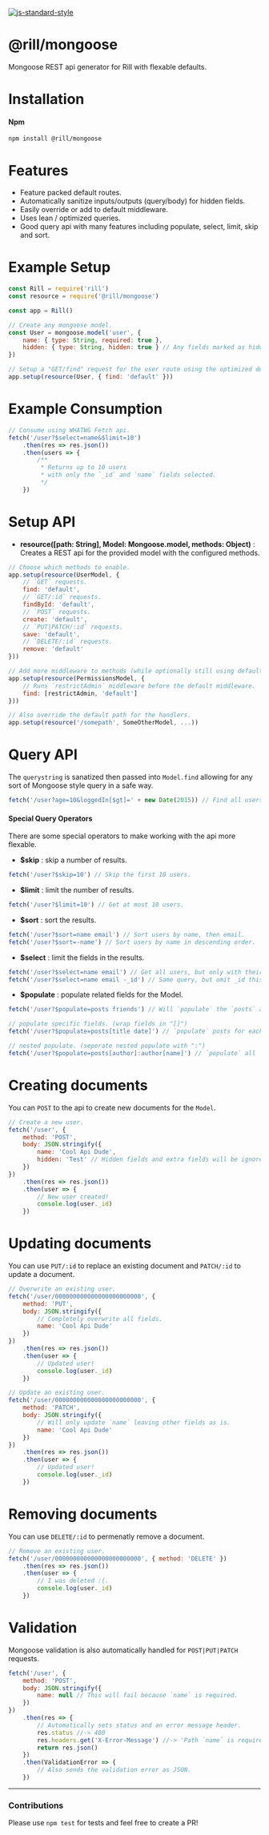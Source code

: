 [![js-standard-style](https://img.shields.io/badge/code%20style-standard-brightgreen.svg)](http://standardjs.com/)

# @rill/mongoose

Mongoose REST api generator for Rill with flexable defaults.

# Installation

#### Npm

```console
npm install @rill/mongoose
```

# Features

+ Feature packed default routes.
+ Automatically sanitize inputs/outputs (query/body) for hidden fields.
+ Easily override or add to default middleware.
+ Uses lean / optimized queries.
+ Good query api with many features including populate, select, limit, skip and sort.

# Example Setup

```js
const Rill = require('rill')
const resource = require('@rill/mongoose')

const app = Rill()

// Create any mongoose model.
const User = mongoose.model('user', {
	name: { type: String, required: true },
	hidden: { type: String, hidden: true } // Any fields marked as hidden will not be accessable through any part of the api.
})

// Setup a "GET/find" request for the user route using the optimized default middleware.
app.setup(resource(User, { find: 'default' }))
```

# Example Consumption

```js
// Consume using WHATWG Fetch api.
fetch('/user?$select=name&$limit=10')
	.then(res => res.json())
	.then(users => {
		/**
		 * Returns up to 10 users
		 * with only the `_id` and `name` fields selected.
		 */
	})
```

# Setup API

+ **resource([path: String], Model: Mongoose.model, methods: Object)** : Creates a REST api for the provided model with the configured methods.

```js
// Choose which methods to enable.
app.setup(resource(UserModel, {
	// `GET` requests.
	find: 'default',
	// `GET/:id` requests.
	findById: 'default',
	// `POST` requests.
	create: 'default',
	// `PUT|PATCH/:id` requests.
	save: 'default',
	// `DELETE/:id` requests.
	remove: 'default'
}))

// Add more middleware to methods (while optionally still using defaults).
app.setup(resource(PermissionsModel, {
	// Runs `restrictAdmin` middleware before the default middleware.
	find: [restrictAdmin, 'default']
}))

// Also override the default path for the handlers.
app.setup(resource('/somepath', SomeOtherModel, ...))
```

# Query API

The `querystring` is sanatized then passed into `Model.find` allowing for any sort of Mongoose style query in a safe way.

```js
fetch('/user?age=10&loggedIn[$gt]=' + new Date(2015)) // Find all users who are age 10 and have logged in after 2015.
```

#### Special Query Operators

There are some special operators to make working with the api more flexable.

+ **$skip** : skip a number of results.

```js
fetch('/user?$skip=10') // Skip the first 10 users.
```

+ **$limit** : limit the number of results.

```js
fetch('/user?$limit=10') // Get at most 10 users.
```

+ **$sort** : sort the results.

```js
fetch('/user?$sort=name email') // Sort users by name, then email.
fetch('/user?$sort=-name') // Sort users by name in descending order.
```

+ **$select** : limit the fields in the results.

```js
fetch('/user?$select=name email') // Get all users, but only with their name and email and _id.
fetch('/user?$select=name email -_id') // Same query, but omit _id this time.
```

+ **$populate** : populate related fields for the Model.

```js
fetch('/user?$populate=posts friends') // Will `populate` the `posts` and `friends` field if they are not hidden on the api for all users.

// populate specific fields. (wrap fields in "[]")
fetch('/user?$populate=posts[title date]') // `populate` posts for each user but only include the post title and date.

// nested populate. (seperate nested populate with ":")
fetch('/user?$populate=posts[author]:author[name]') // `populate` all `posts`, with only the `author` - then populate all posts authors with only their `name`.
```

# Creating documents

You can `POST` to the api to create new documents for the `Model`.

```js
// Create a new user.
fetch('/user', {
	method: 'POST',
	body: JSON.stringify({
		name: 'Cool Api Dude',
		hidden: 'Test' // Hidden fields and extra fields will be ignored.
	})
})
	.then(res => res.json())
	.then(user => {
		// New user created!
		console.log(user._id)
	})
```

# Updating documents

You can use `PUT/:id` to replace an existing document and `PATCH/:id` to update a document.

```js
// Overwrite an existing user.
fetch('/user/000000000000000000000000', {
	method: 'PUT',
	body: JSON.stringify({
		// Completely overwrite all fields.
		name: 'Cool Api Dude'
	})
})
	.then(res => res.json())
	.then(user => {
		// Updated user!
		console.log(user._id)
	})

// Update an existing user.
fetch('/user/000000000000000000000000', {
	method: 'PATCH',
	body: JSON.stringify({
		// Will only update `name` leaving other fields as is.
		name: 'Cool Api Dude'
	})
})
	.then(res => res.json())
	.then(user => {
		// Updated user!
		console.log(user._id)
	})
```

# Removing documents

You can use `DELETE/:id` to permenatly remove a document.

```js
// Remove an existing user.
fetch('/user/000000000000000000000000', { method: 'DELETE' })
	.then(res => res.json())
	.then(user => {
		// I was deleted :(.
		console.log(user._id)
	})
```

# Validation

Mongoose validation is also automatically handled for `POST|PUT|PATCH` requests.

```js
fetch('/user', {
	method: 'POST',
	body: JSON.stringify({
		name: null // This will fail because `name` is required.
	})
})
	.then(res => {
		// Automatically sets status and an error message header.
		res.status //-> 400
		res.headers.get('X-Error-Message') //-> 'Path `name` is required.'
		return res.json()
	})
	.then(ValidationError => {
		// Also sends the validation error as JSON.
	})
```

---

### Contributions

Please use `npm test` for tests and feel free to create a PR!
